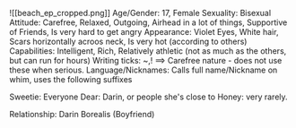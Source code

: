 ![[beach_ep_cropped.png]]
Age/Gender: 17, Female
Sexuality: Bisexual
Attitude: Carefree, Relaxed, Outgoing, Airhead in a lot of things, Supportive of Friends, Is very hard to get angry
Appearance: Violet Eyes, White hair, Scars horizontally acroos neck, Is very hot (according to others)
Capabilities: Intelligent, Rich, Relatively athletic (not as much as the others, but can run for hours)
Writing ticks: ~,! ==> Carefree nature - does not use these when serious.
Language/Nicknames: Calls full name/Nickname on whim, uses the following suffixes

Sweetie: Everyone
Dear: Darin, or people she's close to
Honey: very rarely.



Relationship: Darin Borealis (Boyfriend)

